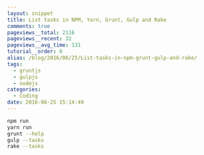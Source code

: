 ```yaml
---
layout: snippet
title: List tasks in NPM, Yarn, Grunt, Gulp and Rake
comments: true
pageviews__total: 2116
pageviews__recent: 32
pageviews__avg_time: 131
tutorial__order: 0
alias: /blog/2016/06/25/List-tasks-in-npm-grunt-gulp-and-rake/
tags:
  - gruntjs
  - gulpjs
  - nodejs
categories:
  - Coding
date: 2016-06-25 15:14:49
---
```


```bash
npm run
yarn run
grunt --help
gulp --tasks
rake --tasks
```
